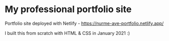 # My professional portfolio site
Portfolio site deployed with Netlify - https://nurme-ave-portfolio.netlify.app/

I built this from scratch with HTML & CSS in January 2021 :)
